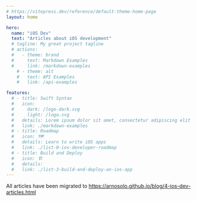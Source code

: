 ```yaml
---
# https://vitepress.dev/reference/default-theme-home-page
layout: home

hero:
  name: "iOS Dev"
  text: "Articles about iOS development"
  # tagline: My great project tagline
  # actions:
  #   - theme: brand
  #     text: Markdown Examples
  #     link: /markdown-examples
    # - theme: alt
    #   text: API Examples
    #   link: /api-examples

features:
  # - title: Swift Syntax
  #   icon:
  #     dark: /logo-dark.svg
  #     light: /logo.svg
  #   details: Lorem ipsum dolor sit amet, consectetur adipiscing elit
  #   link: ./markdown-examples
  # - title: Roadmap
  #   icon: 🗺️
  #   details: Learn to write iOS apps
  #   link: ./list-0-ios-developer-roadmap
  # - title: Build and Deploy
  #   icon: 🏗️
  #   details: 
  #   link: ./list-3-build-and-deploy-an-ios-app
---
```


All articles have been migrated to https://arnosolo.github.io/blog/4-ios-dev-articles.html